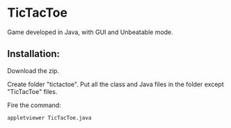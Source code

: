 # TicTacToe
Game developed in Java, with GUI and Unbeatable mode.

## Installation:

Download the zip.

Create folder "tictactoe".
Put all the class and Java files in the folder except "TicTacToe" files.

Fire the command:
```
appletviewer TicTacToe.java
```

